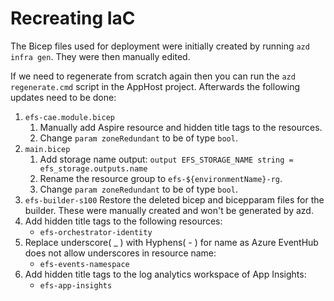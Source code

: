 # Recreating IaC

The Bicep files used for deployment were initially created by running `azd infra gen`. They were then manually edited.

If we need to regenerate from scratch again then you can run the `azd regenerate.cmd` script in the AppHost project. Afterwards the following updates need to be done:

1. `efs-cae.module.bicep`
   1. Manually add Aspire resource and hidden title tags to the resources.
   2. Change ```param zoneRedundant``` to be of type ```bool```.
2. `main.bicep`
   1. Add storage name output: ```output EFS_STORAGE_NAME string = efs_storage.outputs.name```
   2. Rename the resource group to ```efs-${environmentName}-rg```.
   3. Change ```param zoneRedundant``` to be of type ```bool```.
3. `efs-builder-s100` Restore the deleted bicep and bicepparam files for the builder. These were manually created and won't be generated by azd.
4. Add hidden title tags to the following resources:
   - `efs-orchestrator-identity`
5. Replace underscore( _ ) with Hyphens( - ) for name as Azure EventHub does not allow underscores in resource name:
   - `efs-events-namespace`
6. Add hidden title tags to the log analytics workspace of App Insights:
   - `efs-app-insights`